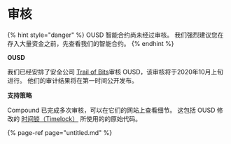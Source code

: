 # 审核

{% hint style="danger" %}
OUSD 智能合约尚未经过审核。 我们强烈建议您在存入大量资金之前，先查看我们的智能合约。
{% endhint %}

**OUSD**

我们已经安排了安全公司 [Trail of Bits](https://www.trailofbits.com/)审核 OUSD，该审核将于2020年10月上旬进行。 他们的审计结果将在第一时间公开发布。

**支持策略**

Compound 已完成多次审核，可以在它们的网站上查看细节。 这包括 OUSD 修改的 [时间锁（Timelock）](../smart-contracts/api/timelock-1.md) 所使用的的原始代码。

{% page-ref page="untitled.md" %}





